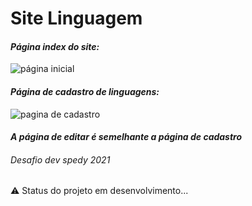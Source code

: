 # Site Linguagem

#### _Página index do site:_

![página inicial](https://user-images.githubusercontent.com/34290569/106396445-a9f58580-63e6-11eb-8c5d-833b0659e7ae.PNG)


#### _Página de cadastro de linguagens:_


![pagina de cadastro](https://user-images.githubusercontent.com/34290569/106396462-cbef0800-63e6-11eb-900a-26557ae96eee.PNG)


#### _A página de editar é semelhante a página de cadastro_


###### Desafio dev spedy 2021

:warning: Status do projeto em desenvolvimento...
